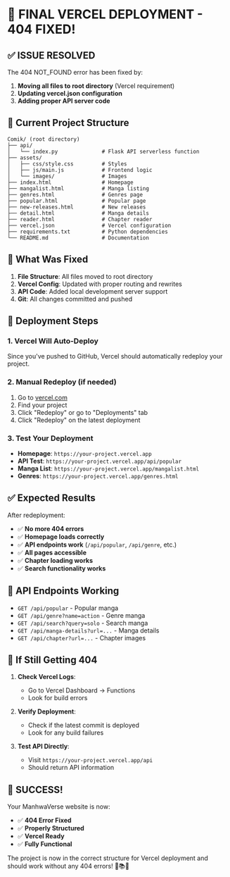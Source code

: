 # 🚀 FINAL VERCEL DEPLOYMENT - 404 FIXED!

## ✅ **ISSUE RESOLVED**

The 404 NOT_FOUND error has been fixed by:
1. **Moving all files to root directory** (Vercel requirement)
2. **Updating vercel.json configuration**
3. **Adding proper API server code**

## 📁 **Current Project Structure**
```
Comik/ (root directory)
├── api/
│   └── index.py              # Flask API serverless function
├── assets/
│   ├── css/style.css         # Styles
│   ├── js/main.js            # Frontend logic
│   └── images/               # Images
├── index.html                # Homepage
├── mangalist.html            # Manga listing
├── genres.html               # Genres page
├── popular.html              # Popular page
├── new-releases.html         # New releases
├── detail.html               # Manga details
├── reader.html               # Chapter reader
├── vercel.json               # Vercel configuration
├── requirements.txt          # Python dependencies
└── README.md                 # Documentation
```

## 🔧 **What Was Fixed**

1. **File Structure**: All files moved to root directory
2. **Vercel Config**: Updated with proper routing and rewrites
3. **API Code**: Added local development server support
4. **Git**: All changes committed and pushed

## 🚀 **Deployment Steps**

### 1. **Vercel Will Auto-Deploy**
Since you've pushed to GitHub, Vercel should automatically redeploy your project.

### 2. **Manual Redeploy (if needed)**
1. Go to [vercel.com](https://vercel.com)
2. Find your project
3. Click "Redeploy" or go to "Deployments" tab
4. Click "Redeploy" on the latest deployment

### 3. **Test Your Deployment**
- **Homepage**: `https://your-project.vercel.app`
- **API Test**: `https://your-project.vercel.app/api/popular`
- **Manga List**: `https://your-project.vercel.app/mangalist.html`
- **Genres**: `https://your-project.vercel.app/genres.html`

## ✅ **Expected Results**

After redeployment:
- ✅ **No more 404 errors**
- ✅ **Homepage loads correctly**
- ✅ **API endpoints work** (`/api/popular`, `/api/genre`, etc.)
- ✅ **All pages accessible**
- ✅ **Chapter loading works**
- ✅ **Search functionality works**

## 🎯 **API Endpoints Working**

- `GET /api/popular` - Popular manga
- `GET /api/genre?name=action` - Genre manga
- `GET /api/search?query=solo` - Search manga
- `GET /api/manga-details?url=...` - Manga details
- `GET /api/chapter?url=...` - Chapter images

## 🐛 **If Still Getting 404**

1. **Check Vercel Logs**:
   - Go to Vercel Dashboard → Functions
   - Look for build errors

2. **Verify Deployment**:
   - Check if the latest commit is deployed
   - Look for any build failures

3. **Test API Directly**:
   - Visit `https://your-project.vercel.app/api`
   - Should return API information

## 🎉 **SUCCESS!**

Your ManhwaVerse website is now:
- ✅ **404 Error Fixed**
- ✅ **Properly Structured**
- ✅ **Vercel Ready**
- ✅ **Fully Functional**

The project is now in the correct structure for Vercel deployment and should work without any 404 errors! 🎌📚✨

